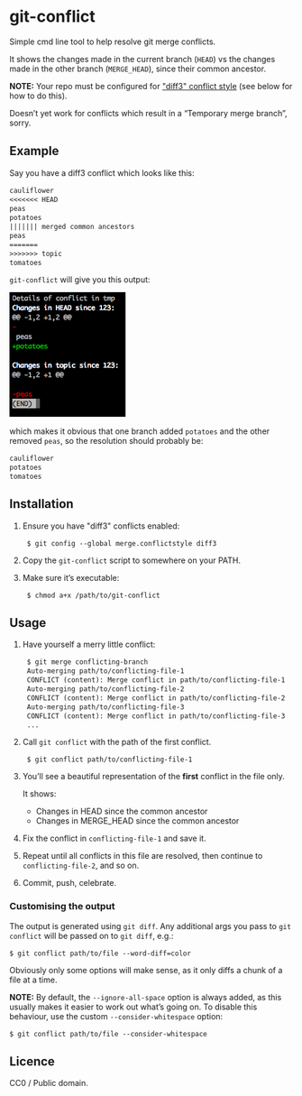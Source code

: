# git-conflict

Simple cmd line tool to help resolve git merge conflicts.

It shows the changes made in the current branch (`HEAD`) vs the changes made in the other branch (`MERGE_HEAD`), since their common ancestor.

**NOTE:** Your repo must be configured for ["diff3" conflict style](http://psung.blogspot.co.uk/2011/02/reducing-merge-headaches-git-meets.html) (see below for how to do this).

Doesn’t yet work for conflicts which result in a “Temporary merge branch”, sorry.


## Example

Say you have a diff3 conflict which looks like this:

    cauliflower
    <<<<<<< HEAD
    peas
    potatoes
    ||||||| merged common ancestors
    peas
    =======
    >>>>>>> topic
    tomatoes

`git-conflict` will give you this output:

![](example.png)

which makes it obvious that one branch added `potatoes` and the other removed `peas`, so the resolution should probably be:

    cauliflower
    potatoes
    tomatoes


## Installation

1. Ensure you have "diff3" conflicts enabled:

        $ git config --global merge.conflictstyle diff3

2. Copy the `git-conflict` script to somewhere on your PATH.

3. Make sure it’s executable:

        $ chmod a+x /path/to/git-conflict


## Usage

1. Have yourself a merry little conflict:

        $ git merge conflicting-branch
        Auto-merging path/to/conflicting-file-1
        CONFLICT (content): Merge conflict in path/to/conflicting-file-1
        Auto-merging path/to/conflicting-file-2
        CONFLICT (content): Merge conflict in path/to/conflicting-file-2
        Auto-merging path/to/conflicting-file-3
        CONFLICT (content): Merge conflict in path/to/conflicting-file-3
        ...

2. Call `git conflict` with the path of the first conflict.

        $ git conflict path/to/conflicting-file-1

3. You’ll see a beautiful representation of the **first** conflict in the file only.

    It shows:

    * Changes in HEAD since the common ancestor
    * Changes in MERGE_HEAD since the common ancestor

4. Fix the conflict in `conflicting-file-1` and save it.

5. Repeat until all conflicts in this file are resolved, then continue to `conflicting-file-2`, and so on.

6. Commit, push, celebrate.


### Customising the output

The output is generated using `git diff`. Any additional args you pass to `git conflict` will be passed on to `git diff`, e.g.:

    $ git conflict path/to/file --word-diff=color

Obviously only some options will make sense, as it only diffs a chunk of a file at a time.

**NOTE:** By default, the `--ignore-all-space` option is always added, as this usually makes it easier to work out what’s going on. To disable this behaviour, use the custom `--consider-whitespace` option:

    $ git conflict path/to/file --consider-whitespace

## Licence

CC0 / Public domain.
